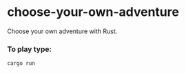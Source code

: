 # choose-your-own-adventure
Choose your own adventure with Rust.

### To play type:
<code>cargo run</code>
